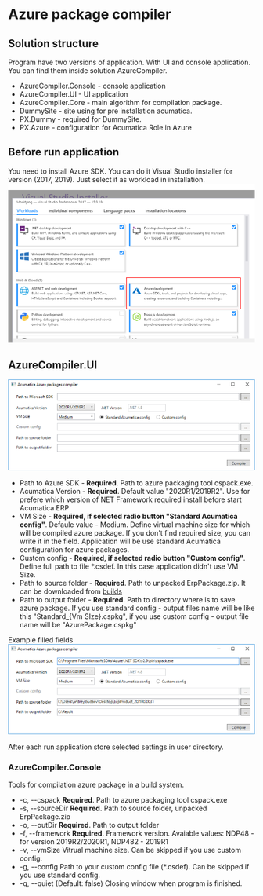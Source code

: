 # Azure package compiler

## Solution structure

Program have two versions of application. With UI and console application. You can find them inside solution AzureCompiler.

- AzureCompiler.Console - console application
- AzureCompiler.UI - UI application
- AzureCompiler.Core - main algorithm for compilation package.
- DummySite - site using for pre installation acumatica.
- PX.Dummy - required for DummySite.
- PX.Azure - configuration for Acumatica Role in Azure

## Before run application

You need to install Azure SDK.
You can do it Visual Studio installer for version (2017, 2019). Just select it as workload in installation.
![Selected AzureSDK](/docs/images/install.png "AzureSDK")

## AzureCompiler.UI

![Opened UI application](/docs/images/ui1.png "EmptyUI")

- Path to Azure SDK - **Required**. Path to azure packaging tool cspack.exe.
- Acumatica Version - **Required**. Default value "2020R1/2019R2". Use for prefere which version of NET Framework required install before start Acumatica ERP
- VM Size - **Required, if selected radio button "Standard Acumatica config"**. Defaule value - Medium. Define virtual machine size for which will be compiled azure package. If you don't  find required size, you can write it in the field. Application will be use standard Acumatica configuration for azure packages.
- Custom config - **Required, if selected radio button "Custom config"**. Define full path to file *.csdef. In this case application didn't use VM Size.
- Path to source folder - **Required**. Path to unpacked ErpPackage.zip. It can be downloaded from [builds](http://builds.acumatica.com/)
- Path to output folder - **Required**. Path to directory where is to save azure package. If you use standard config - output files name will be like this "Standard_{Vm SIze}.cspkg",
if you use custom config - output file name will be "AzurePackage.cspkg"

Example filled fields
![Opened UI application - 2](/docs/images/ui2.png "FilledUI")

After each run application store selected settings in user directory.

### AzureCompiler.Console

Tools for compilation azure package in a build system.

- -c, --cspack       **Required**. Path to azure packaging tool cspack.exe
- -s, --sourceDir    **Required**. Path to source folder, unpacked ErpPackage.zip
- -o, --outDir       **Required**. Path to output folder
- -f, --framework    **Required**. Framework version. Avaiable values: NDP48 - for version 2019R2/2020R1, NDP482 - 2019R1
- -v, --vmSize       Vitrual machine size. Can be skipped if you use custom config.
- -g, --config       Path to your custom config file (*.csdef). Can be skipped if you use standard config.
- -q, --quiet        (Default: false) Closing window when program is finished.
